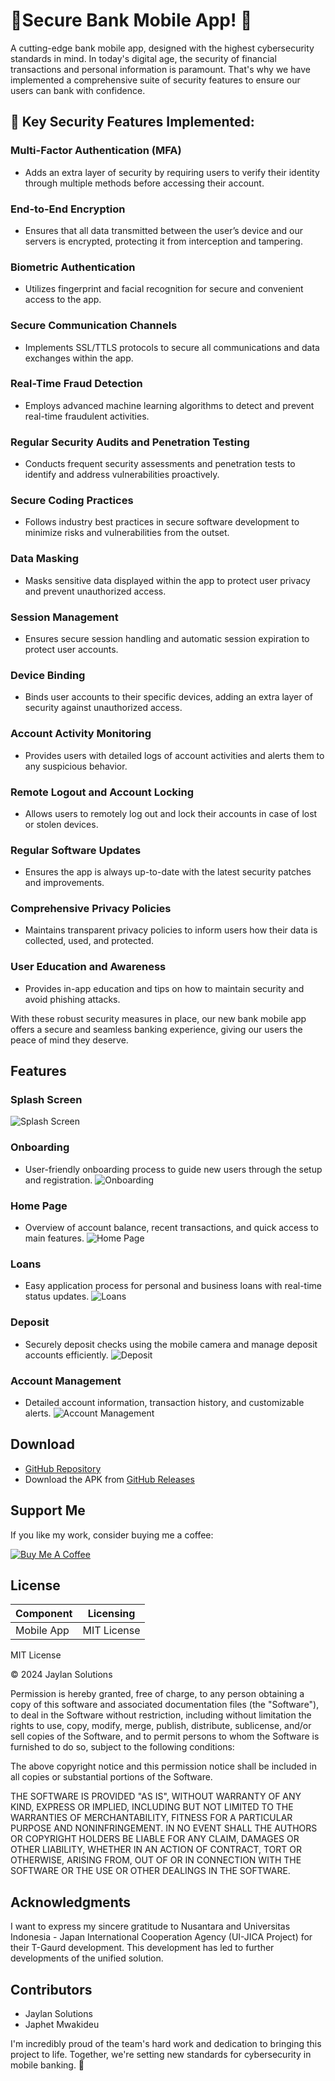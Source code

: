 # 🚀Secure Bank Mobile App! 🚀

A cutting-edge bank mobile app, designed with the highest cybersecurity standards in mind. In today's digital age, the security of financial transactions and personal information is paramount. That's why we have implemented a comprehensive suite of security features to ensure our users can bank with confidence.

## 🔐 Key Security Features Implemented:

### Multi-Factor Authentication (MFA)
- Adds an extra layer of security by requiring users to verify their identity through multiple methods before accessing their account.

### End-to-End Encryption
- Ensures that all data transmitted between the user’s device and our servers is encrypted, protecting it from interception and tampering.

### Biometric Authentication
- Utilizes fingerprint and facial recognition for secure and convenient access to the app.

### Secure Communication Channels
- Implements SSL/TTLS protocols to secure all communications and data exchanges within the app.

### Real-Time Fraud Detection
- Employs advanced machine learning algorithms to detect and prevent real-time fraudulent activities.

### Regular Security Audits and Penetration Testing
- Conducts frequent security assessments and penetration tests to identify and address vulnerabilities proactively.

### Secure Coding Practices
- Follows industry best practices in secure software development to minimize risks and vulnerabilities from the outset.

### Data Masking
- Masks sensitive data displayed within the app to protect user privacy and prevent unauthorized access.

### Session Management
- Ensures secure session handling and automatic session expiration to protect user accounts.

### Device Binding
- Binds user accounts to their specific devices, adding an extra layer of security against unauthorized access.

### Account Activity Monitoring
- Provides users with detailed logs of account activities and alerts them to any suspicious behavior.

### Remote Logout and Account Locking
- Allows users to remotely log out and lock their accounts in case of lost or stolen devices.

### Regular Software Updates
- Ensures the app is always up-to-date with the latest security patches and improvements.

### Comprehensive Privacy Policies
- Maintains transparent privacy policies to inform users how their data is collected, used, and protected.

### User Education and Awareness
- Provides in-app education and tips on how to maintain security and avoid phishing attacks.

With these robust security measures in place, our new bank mobile app offers a secure and seamless banking experience, giving our users the peace of mind they deserve.

## Features

### Splash Screen
![Splash Screen](path/to/splash_image.png)

### Onboarding
- User-friendly onboarding process to guide new users through the setup and registration.
![Onboarding](path/to/splash_image.png)

### Home Page
- Overview of account balance, recent transactions, and quick access to main features.
![Home Page](path/to/splash_image.png)

### Loans
- Easy application process for personal and business loans with real-time status updates.
![Loans](path/to/splash_image.png)

### Deposit
- Securely deposit checks using the mobile camera and manage deposit accounts efficiently.
![Deposit](path/to/splash_image.png)

### Account Management
- Detailed account information, transaction history, and customizable alerts.
![Account Management](path/to/splash_image.png)

## Download
- [GitHub Repository](https://github.com/your-repo)
- Download the APK from [GitHub Releases](https://github.com/your-repo/releases)

## Support Me
If you like my work, consider buying me a coffee:

[![Buy Me A Coffee](https://www.buymeacoffee.com/assets/img/custom_images/orange_img.png)](https://www.buymeacoffee.com/mwakideu)

## License

| Component | Licensing |
|-----------|-----------|
| Mobile App | MIT License |


MIT License

© 2024 Jaylan Solutions

Permission is hereby granted, free of charge, to any person obtaining a copy
of this software and associated documentation files (the "Software"), to deal
in the Software without restriction, including without limitation the rights
to use, copy, modify, merge, publish, distribute, sublicense, and/or sell
copies of the Software, and to permit persons to whom the Software is
furnished to do so, subject to the following conditions:

The above copyright notice and this permission notice shall be included in all
copies or substantial portions of the Software.

THE SOFTWARE IS PROVIDED "AS IS", WITHOUT WARRANTY OF ANY KIND, EXPRESS OR
IMPLIED, INCLUDING BUT NOT LIMITED TO THE WARRANTIES OF MERCHANTABILITY,
FITNESS FOR A PARTICULAR PURPOSE AND NONINFRINGEMENT. IN NO EVENT SHALL THE
AUTHORS OR COPYRIGHT HOLDERS BE LIABLE FOR ANY CLAIM, DAMAGES OR OTHER
LIABILITY, WHETHER IN AN ACTION OF CONTRACT, TORT OR OTHERWISE, ARISING FROM,
OUT OF OR IN CONNECTION WITH THE SOFTWARE OR THE USE OR OTHER DEALINGS IN THE
SOFTWARE.



## Acknowledgments

I want to express my sincere gratitude to Nusantara and Universitas Indonesia - Japan International Cooperation Agency (UI-JICA Project) for their T-Gaurd development. This development has led to further developments of the unified solution.

## Contributors
- Jaylan Solutions
- Japhet Mwakideu

I'm incredibly proud of the team's hard work and dedication to bringing this project to life. Together, we're setting new standards for cybersecurity in mobile banking. 💪

